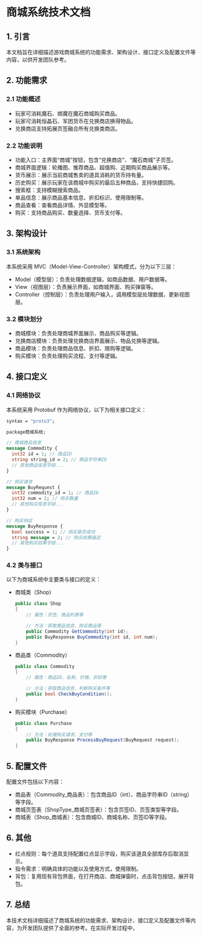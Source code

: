 # 商城系统技术文档

## 1. 引言

本文档旨在详细描述游戏商城系统的功能需求、架构设计、接口定义及配置文件等内容，以供开发团队参考。

## 2. 功能需求

### 2.1 功能概述

- 玩家可消耗魔石、绑魔在魔石商城购买商品。
- 玩家可消耗恒晶石、军团货币在兑换商店换得物品。
- 兑换商店支持拓展页签融合所有兑换类商店。

### 2.2 功能说明

- 功能入口：主界面“商城”按钮，包含“兑换商店”、“魔石商城”子页签。
- 商城界面逻辑：轮播图、推荐商品、超值购、近期购买商品展示等。
- 货币展示：展示当前商城售卖的道具消耗的货币持有量。
- 历史购买：展示玩家在该商城中购买的最后五种商品，支持快捷回购。
- 搜索框：支持模糊搜索商品。
- 单品信息：展示商品基本信息、折扣标识、使用限制等。
- 商品查看：查看商品详情、外显模型等。
- 购买：支持商品购买、数量选择、货币支付等。

## 3. 架构设计

### 3.1 系统架构

本系统采用 MVC（Model-View-Controller）架构模式，分为以下三层：

- Model（模型层）：负责处理数据逻辑，如商品数据、用户数据等。
- View（视图层）：负责展示界面，如商城界面、购买弹窗等。
- Controller（控制层）：负责处理用户输入，调用模型层处理数据，更新视图层。

### 3.2 模块划分

- 商城模块：负责处理商城界面展示、商品购买等逻辑。
- 兑换商店模块：负责处理兑换商店界面展示、物品兑换等逻辑。
- 商品模块：负责处理商品信息、折扣、限购等逻辑。
- 购买模块：负责处理购买流程、支付等逻辑。

## 4. 接口定义

### 4.1 网络协议

本系统采用 Protobuf 作为网络协议，以下为相关接口定义：

```protobuf
syntax = "proto3";

package商城系统;

// 商城商品信息
message Commodity {
  int32 id = 1; // 商品ID
  string string_id = 2; // 商品字符串ID
  // 其他商品信息字段...
}

// 购买请求
message BuyRequest {
  int32 commodity_id = 1; // 商品ID
  int32 num = 2; // 购买数量
  // 其他购买信息字段...
}

// 购买响应
message BuyResponse {
  bool success = 1; // 购买是否成功
  string message = 2; // 购买结果描述
  // 其他购买结果字段...
}
```

### 4.2 类与接口

以下为商城系统中主要类与接口的定义：

- 商城类（Shop）

  ```csharp
  public class Shop
  {
      // 属性：页签、商品列表等

      // 方法：获取商品信息、购买商品等
      public Commodity GetCommodity(int id);
      public BuyResponse BuyCommodity(int id, int num);
  }
  ```

- 商品类（Commodity）

  ```csharp
  public class Commodity
  {
      // 属性：商品ID、名称、价格、折扣等

      // 方法：获取商品信息、判断购买条件等
      public bool CheckBuyCondition();
  }
  ```

- 购买模块（Purchase）

  ```csharp
  public class Purchase
  {
      // 方法：处理购买请求、支付等
      public BuyResponse ProcessBuyRequest(BuyRequest request);
  }
  ```

## 5. 配置文件

配置文件包括以下内容：

- 商品表（Commodity_商品表）：包含商品ID（int）、商品字符串ID（string）等字段。
- 商城页签表（ShopType_商城页签表）：包含页签ID、页签类型等字段。
- 商城表（Shop_商城表）：包含商城ID、商城名称、页签ID等字段。

## 6. 其他

- 红点规则：每个道具支持配置红点显示字段，购买该道具全部库存后取消显示。
- 指令需求：明确具体的功能以及使用方式，使用限制。
- 背包：复用现有背包界面，在打开商店、商城弹窗时，点击背包按钮，展开背包。

## 7. 总结

本技术文档详细描述了商城系统的功能需求、架构设计、接口定义及配置文件等内容，为开发团队提供了全面的参考。在实际开发过程中，